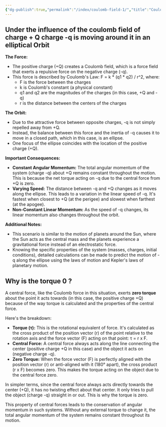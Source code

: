 ```yaml
---
{"dg-publish":true,"permalink":"/index/coulomb-field-1/","title":"Coulomb Field 1","created":"2024-05-31T10:37:54.676+05:30","updated":"2024-06-04T22:45:25.059+05:30"}
---
```


## Under the influence of the coulomb field of charge + Q charge -q is moving around it in an elliptical Orbit 
**The Force:**

* The positive charge (+Q) creates a Coulomb field, which is a force field that exerts a repulsive force on the negative charge (-q). 
* This force is described by Coulomb's Law: F = k * (q1 * q2) / r^2, where:
    * F is the force between the charges
    * k is Coulomb's constant (a physical constant)
    * q1 and q2 are the magnitudes of the charges (in this case, +Q and -q)
    * r is the distance between the centers of the charges

**The Orbit:**

* Due to the attractive force between opposite charges, -q is not simply repelled away from +Q. 
* Instead, the balance between this force and the inertia of -q causes it to move in a closed path, which in this case, is an ellipse.
* One focus of the ellipse coincides with the location of the positive charge (+Q).

**Important Consequences:**

* **Constant Angular Momentum:** The total angular momentum of the system (charge -q) about +Q remains constant throughout the motion. This is because the net torque acting on -q due to the central force from +Q is zero.
* **Varying Speed:** The distance between -q and +Q changes as it moves along the ellipse. This leads to a variation in the linear speed of -q. It's fastest when closest to +Q (at the perigee) and slowest when farthest (at the apogee).
* **Non-Constant Linear Momentum:** As the speed of -q changes, its linear momentum also changes throughout the orbit.

**Additional Notes:**

* This scenario is similar to the motion of planets around the Sun, where the Sun acts as the central mass and the planets experience a gravitational force instead of an electrostatic force.
* Knowing the specific properties of the system (masses, charges, initial conditions), detailed calculations can be made to predict the motion of -q along the ellipse using the laws of motion and Kepler's laws of planetary motion.

## Why is the torque 0 ?
A central force, like the Coulomb force in this situation, exerts **zero torque** about the point it acts towards (in this case, the positive charge +Q) because of the way torque is calculated and the properties of the central force.

Here's the breakdown:

* **Torque (τ):**  This is the rotational equivalent of force. It's calculated as the cross product of the position vector (r) of the point relative to the rotation axis and the force vector (F) acting on that point: τ = r x F.
* **Central Force:** A central force always acts along the line connecting the center (positive charge +Q in this case) and the object it acts on (negative charge -q). 
* **Zero Torque:** When the force vector (F) is perfectly aligned with the position vector (r) or anti-aligned with it (180° apart), the cross product (r x F) becomes zero. This makes the torque acting on the object due to the central force zero.

In simpler terms, since the central force always acts directly towards the center (+Q), it has no twisting effect about that center. It only tries to pull the object (charge -q) straight in or out. This is why the torque is zero.

This property of central forces leads to the conservation of angular momentum in such systems. Without any external torque to change it, the total angular momentum of the system remains constant throughout its motion.
